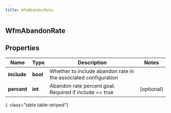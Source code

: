 ```yaml
---
title: WfmAbandonRate
---
```

## WfmAbandonRate

## Properties

|Name | Type | Description | Notes|
|------------ | ------------- | ------------- | -------------|
| **include** | **bool** | Whether to include abandon rate in the associated configuration | |
| **percent** | **int** | Abandon rate percent goal. Required if include == true | [optional] |
{: class="table table-striped"}


